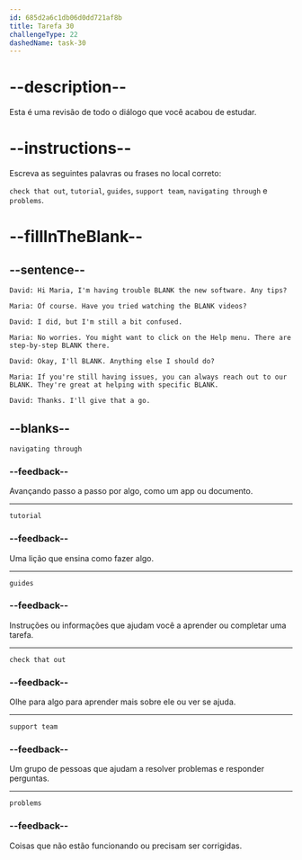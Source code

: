 ```yaml
---
id: 685d2a6c1db06d0dd721af8b
title: Tarefa 30
challengeType: 22
dashedName: task-30
---
```


<!--REVIEW -->

# --description--

Esta é uma revisão de todo o diálogo que você acabou de estudar.

# --instructions--

Escreva as seguintes palavras ou frases no local correto:

`check that out`, `tutorial`, `guides`, `support team`, `navigating through` e `problems`.

# --fillInTheBlank--

## --sentence--

`David: Hi Maria, I'm having trouble BLANK the new software. Any tips?`

`Maria: Of course. Have you tried watching the BLANK videos?`

`David: I did, but I'm still a bit confused.`

`Maria: No worries. You might want to click on the Help menu. There are step-by-step BLANK there.`

`David: Okay, I'll BLANK. Anything else I should do?`

`Maria: If you're still having issues, you can always reach out to our BLANK. They're great at helping with specific BLANK.`

`David: Thanks. I'll give that a go.`

## --blanks--

`navigating through`

### --feedback--

Avançando passo a passo por algo, como um app ou documento.

---

`tutorial`

### --feedback--

Uma lição que ensina como fazer algo.

---

`guides`

### --feedback--

Instruções ou informações que ajudam você a aprender ou completar uma tarefa.

---

`check that out`

### --feedback--

Olhe para algo para aprender mais sobre ele ou ver se ajuda.

---

`support team`

### --feedback--

Um grupo de pessoas que ajudam a resolver problemas e responder perguntas.

---

`problems`

### --feedback--

Coisas que não estão funcionando ou precisam ser corrigidas.
